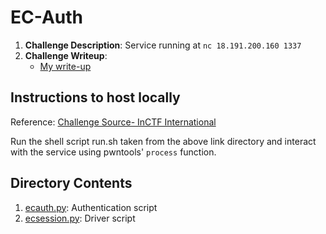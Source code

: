 # EC-Auth

1. **Challenge Description**: Service running at `nc 18.191.200.160 1337`
2. **Challenge Writeup**:
   + [My write-up](https://masterpessimistaa.wordpress.com/2018/10/14/inctf-2018-crypto-writeups-part-2/)

## Instructions to host locally
Reference: [Challenge Source- InCTF International](https://github.com/teambi0s/InCTFi/tree/master/2018/Crypto/EC-Auth/ChallHost)

Run the shell script run.sh taken from the above link directory and interact with the service using pwntools' `process` function.

## Directory Contents
1. [ecauth.py](ecauth.py): Authentication script
2. [ecsession.py](ecsession.py): Driver script
